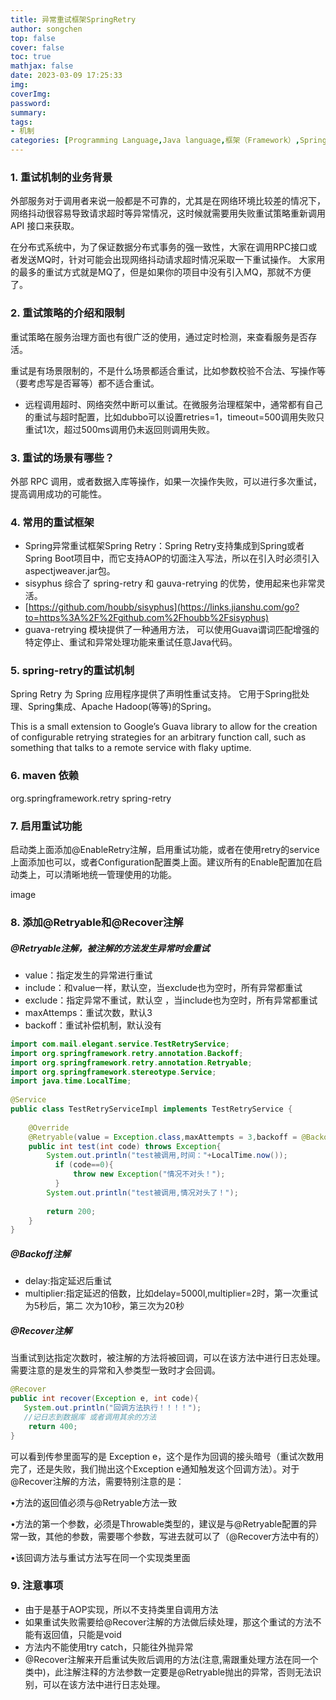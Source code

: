 ```yaml
---
title: 异常重试框架SpringRetry
author: songchen
top: false
cover: false
toc: true
mathjax: false
date: 2023-03-09 17:25:33
img:
coverImg:
password:
summary:
tags:
- 机制
categories: [Programming Language,Java language,框架（Framework）,Spring]
---
```


### 1. 重试机制的业务背景

外部服务对于调用者来说一般都是不可靠的，尤其是在网络环境比较差的情况下，网络抖动很容易导致请求超时等异常情况，这时候就需要用失败重试策略重新调用 API 接口来获取。

在分布式系统中，为了保证数据分布式事务的强一致性，大家在调用RPC接口或者发送MQ时，针对可能会出现网络抖动请求超时情况采取一下重试操作。 大家用的最多的重试方式就是MQ了，但是如果你的项目中没有引入MQ，那就不方便了。

### 2. 重试策略的介绍和限制

重试策略在服务治理方面也有很广泛的使用，通过定时检测，来查看服务是否存活。

重试是有场景限制的，不是什么场景都适合重试，比如参数校验不合法、写操作等（要考虑写是否幂等）都不适合重试。

-   远程调用超时、网络突然中断可以重试。在微服务治理框架中，通常都有自己的重试与超时配置，比如dubbo可以设置retries=1，timeout=500调用失败只重试1次，超过500ms调用仍未返回则调用失败。

### 3. 重试的场景有哪些？

外部 RPC 调用，或者数据入库等操作，如果一次操作失败，可以进行多次重试，提高调用成功的可能性。

### 4. 常用的重试框架

-   Spring异常重试框架Spring Retry：Spring Retry支持集成到Spring或者Spring Boot项目中，而它支持AOP的切面注入写法，所以在引入时必须引入aspectjweaver.jar包。
-   sisyphus 综合了 spring-retry 和 gauva-retrying 的优势，使用起来也非常灵活。
-   [https://github.com/houbb/sisyphus](https://links.jianshu.com/go?to=https%3A%2F%2Fgithub.com%2Fhoubb%2Fsisyphus)
-   guava-retrying 模块提供了一种通用方法， 可以使用Guava谓词匹配增强的特定停止、重试和异常处理功能来重试任意Java代码。

### 5. spring-retry的重试机制

Spring Retry 为 Spring 应用程序提供了声明性重试支持。 它用于Spring批处理、Spring集成、Apache Hadoop(等等)的Spring。

This is a small extension to Google’s Guava library to allow for the creation of configurable retrying strategies for an arbitrary function call, such as something that talks to a remote service with flaky uptime.

### 6. maven 依赖

 <dependency>
  <groupId>org.springframework.retry</groupId>
  <artifactId>spring-retry</artifactId>
 </dependency>

### 7. 启用重试功能

启动类上面添加@EnableRetry注解，启用重试功能，或者在使用retry的service上面添加也可以，或者Configuration配置类上面。建议所有的Enable配置加在启动类上，可以清晰地统一管理使用的功能。

image

### 8. 添加@Retryable和@Recover注解

##### @Retryable注解，被注解的方法发生异常时会重试

-   value：指定发生的异常进行重试
-   include：和value一样，默认空，当exclude也为空时，所有异常都重试
-   exclude：指定异常不重试，默认空 ，当include也为空时，所有异常都重试
-   maxAttemps：重试次数，默认3
-   backoff：重试补偿机制，默认没有

```java
import com.mail.elegant.service.TestRetryService;
import org.springframework.retry.annotation.Backoff;
import org.springframework.retry.annotation.Retryable;
import org.springframework.stereotype.Service;
import java.time.LocalTime;
 
@Service
public class TestRetryServiceImpl implements TestRetryService {
 
	@Override
	@Retryable(value = Exception.class,maxAttempts = 3,backoff = @Backoff(delay = 2000,multiplier = 1.5))
	public int test(int code) throws Exception{
		System.out.println("test被调用,时间："+LocalTime.now());
		  if (code==0){
			  throw new Exception("情况不对头！");
		  }
		System.out.println("test被调用,情况对头了！");
	
		return 200;
	}
}
```

##### @Backoff注解

-   delay:指定延迟后重试
-   multiplier:指定延迟的倍数，比如delay=5000l,multiplier=2时，第一次重试为5秒后，第二 次为10秒，第三次为20秒

##### @Recover注解

当重试到达指定次数时，被注解的方法将被回调，可以在该方法中进行日志处理。需要注意的是发生的异常和入参类型一致时才会回调。

```java
@Recover
public int recover(Exception e, int code){
   System.out.println("回调方法执行！！！！");
   //记日志到数据库 或者调用其余的方法
    return 400;
}
```


可以看到传参里面写的是 Exception e，这个是作为回调的接头暗号（重试次数用完了，还是失败，我们抛出这个Exception e通知触发这个回调方法）。对于@Recover注解的方法，需要特别注意的是：

•方法的返回值必须与@Retryable方法一致

•方法的第一个参数，必须是Throwable类型的，建议是与@Retryable配置的异常一致，其他的参数，需要哪个参数，写进去就可以了（@Recover方法中有的）

•该回调方法与重试方法写在同一个实现类里面

### **9. 注意事项**

-   由于是基于AOP实现，所以不支持类里自调用方法
-   如果重试失败需要给@Recover注解的方法做后续处理，那这个重试的方法不能有返回值，只能是void
-   方法内不能使用try catch，只能往外抛异常
-   @Recover注解来开启重试失败后调用的方法(注意,需跟重处理方法在同一个类中)，此注解注释的方法参数一定要是@Retryable抛出的异常，否则无法识别，可以在该方法中进行日志处理。